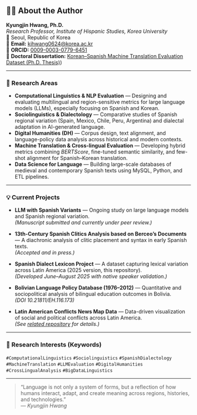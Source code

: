 ## 👩‍🔬 About the Author

**Kyungjin Hwang, Ph.D.**  
*Research Professor, Institute of Hispanic Studies, Korea University*  
📍 Seoul, Republic of Korea  
📧 **Email:** kjhwang0624@korea.ac.kr  
🔗 **ORCID:** [0009-0003-0779-6451](https://orcid.org/0009-0003-0779-6451)  
🔗 **Doctoral Dissertation:** [Korean–Spanish Machine Translation Evaluation Dataset (Ph.D. Thesis)](https://dcollection.korea.ac.kr/public_resource/pdf/000000288099_20251027163213.pdf))  

---

### 🧭 Research Areas
- **Computational Linguistics & NLP Evaluation** — Designing and evaluating multilingual and region-sensitive metrics for large language models (LLMs), especially focusing on Spanish and Korean.  
- **Sociolinguistics & Dialectology** — Comparative studies of Spanish regional variation (Spain, Mexico, Chile, Peru, Argentina) and dialectal adaptation in AI-generated language.  
- **Digital Humanities (DH)** — Corpus design, text alignment, and language-policy data analysis across historical and modern contexts.  
- **Machine Translation & Cross-lingual Evaluation** — Developing hybrid metrics combining *BERTScore*, fine-tuned semantic similarity, and few-shot alignment for Spanish–Korean translation.  
- **Data Science for Language** — Building large-scale databases of medieval and contemporary Spanish texts using MySQL, Python, and ETL pipelines.  

---

### 💡 Current Projects

- **LLM with Spanish Variants** — Ongoing study on large language models and Spanish regional variation.  
  *(Manuscript submitted and currently under peer review.)*

- **13th-Century Spanish Clitics Analysis based on Berceo’s Documents** — A diachronic analysis of clitic placement and syntax in early Spanish texts.  
  *(Accepted and in press.)*

- **Spanish Dialect Lexicon Project** — A dataset capturing lexical variation across Latin America (2025 version, this repository).  
  *(Developed June–August 2025 with native speaker validation.)*

- **Bolivian Language Policy Database (1976–2012)** — Quantitative and sociopolitical analysis of bilingual education outcomes in Bolivia.  
  *(DOI 10.21811/EH.116.173)*

- **Latin American Conflicts News Map Data** — Data-driven visualization of social and political conflicts across Latin America.  
  *(See [related repository](https://github.com/kyungjin-hwang/latin-american-conflicts-map) for details.)*

---

### 🧠 Research Interests (Keywords)
`#ComputationalLinguistics` `#Sociolinguistics` `#SpanishDialectology`  
`#MachineTranslation` `#LLMEvaluation` `#DigitalHumanities`  
`#CrossLingualAnalysis` `#BigDataLinguistics`  

---

> “Language is not only a system of forms, but a reflection of how humans interact, adapt, and create meaning across regions, histories, and technologies.”  
> — *Kyungjin Hwang*
